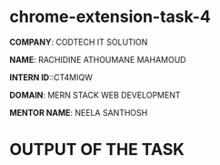 # chrome-extension-task-4

**COMPANY**: CODTECH IT SOLUTION

**NAME**: RACHIDINE ATHOUMANE MAHAMOUD

**INTERN ID**::CT4MIQW

**DOMAIN**: MERN STACK WEB DEVELOPMENT

**MENTOR NAME**: NEELA SANTHOSH

# OUTPUT OF THE TASK
